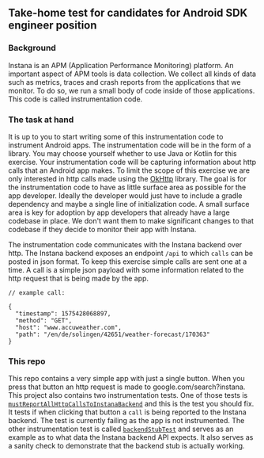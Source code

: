 ## Take-home test for candidates for Android SDK engineer position

### Background
Instana is an APM (Application Performance Monitoring) platform. An important aspect of APM tools is data collection. We collect all kinds of data such as metrics, traces and crash reports from the applications that we monitor. To do so, we run a small body of code inside of those applications. This code is called instrumentation code. 

### The task at hand
It is up to you to start writing some of this instrumentation code to instrument Android apps. The instrumentation code will be in the form of a library. You may choose yourself whether to use Java or Kotlin for this exercise. Your instrumentation code will be capturing information about http calls that an Android app makes. To limit the scope of this exercise we are only interested in http calls made using the [OkHttp](https://square.github.io/okhttp/) library. The goal is for the instrumentation code to have as little surface area as possible for the app developer. Ideally the developer would just have to include a gradle dependency and maybe a single line of initialization code. A small surface area is key for adoption by app developers that already have a large codebase in place. We don't want them to make significant changes to that codebase if they decide to monitor their app with Instana.

The instrumentation code communicates with the Instana backend over http. The Instana backend exposes an endpoint `/api` to which `calls` can be posted in json format. To keep this exercise simple calls are sent one at a time. A call is a simple json payload with some information related to the http request that is being made by the app.

~~~~
// example call:

{
  "timestamp": 1575428068897,
  "method": "GET",
  "host": "www.accuweather.com",
  "path": "/en/de/solingen/42651/weather-forecast/170363"
}
~~~~


### This repo
This repo contains a very simple app with just a single button. When you press that button an http request is made to google.com/search?instana. This project also contains two instrumentation tests. One of those tests is  [`mustReportAllHttpCallsToInstanaBackend`](https://github.com/instana/android-take-home-test/blob/master/app/src/androidTest/java/com/example/instanatracerdemo/HttpInstrumentationEndToEndTest.java#L66-L100) and this is the test you should fix. It tests if when clicking that button a `call` is being reported to the Instana backend. The test is currently failing as the app is not instrumented. The other instrumentation test is called [`backendStubTest`](https://github.com/instana/android-take-home-test/blob/master/app/src/androidTest/java/com/example/instanatracerdemo/HttpInstrumentationEndToEndTest.java#L102-L142) and serves as an example as to what data the Instana backend API expects. It also serves as a sanity check to demonstrate that the backend stub is actually working.
